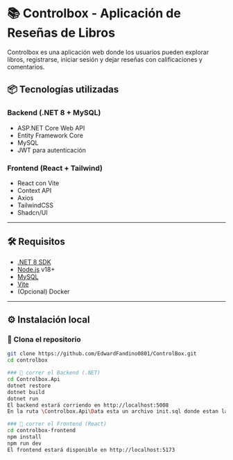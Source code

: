 # 📚 Controlbox - Aplicación de Reseñas de Libros

Controlbox es una aplicación web donde los usuarios pueden explorar libros, registrarse, iniciar sesión y dejar reseñas con calificaciones y comentarios.

## 📦 Tecnologías utilizadas

### Backend (.NET 8 + MySQL)
- ASP.NET Core Web API
- Entity Framework Core
- MySQL
- JWT para autenticación

### Frontend (React + Tailwind)
- React con Vite
- Context API
- Axios
- TailwindCSS
- Shadcn/UI

---

## 🛠️ Requisitos

- [.NET 8 SDK](https://dotnet.microsoft.com/en-us/download/dotnet/8.0)
- [Node.js](https://nodejs.org/) v18+
- [MySQL](https://www.mysql.com/)
- [Vite](https://vitejs.dev/)
- (Opcional) Docker

---

## ⚙️ Instalación local

### 🔧 Clona el repositorio

```bash
git clone https://github.com/EdwardFandino0801/ControlBox.git
cd controlbox

### 🔧 correr el Backend (.NET)
cd Controlbox.Api
dotnet restore
dotnet build
dotnet run
El backend estará corriendo en http://localhost:5008
En la ruta \Controlbox.Api\Data esta un archivo init.sql donde estan las consultas para crer la base de datos en MYSQL (Workbench) Tambien estan los archivos .sql de las tablas donde se ven ejemplos reales para hacer pruebas

### 🔧 correr el Frontend (React)
cd controlbox-frontend
npm install
npm run dev
El frontend estará disponible en http://localhost:5173